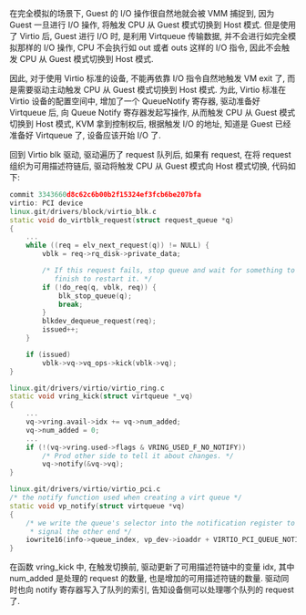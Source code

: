 
在完全模拟的场景下, Guest 的 I/O 操作很自然地就会被 VMM 捕捉到, 因为 Guest 一旦进行 I/O 操作, 将触发 CPU 从 Guest 模式切换到 Host 模式. 但是使用了 Virtio 后, Guest 进行 I/O 时, 是利用 Virtqueue 传输数据, 并不会进行如完全模拟那样的 I/O 操作, CPU 不会执行如 out 或者 outs 这样的 I/O 指令, 因此不会触发 CPU 从 Guest 模式切换到 Host 模式.

因此, 对于使用 Virtio 标准的设备, 不能再依靠 I/O 指令自然地触发 VM exit 了, 而是需要驱动主动触发 CPU 从 Guest 模式切换到 Host 模式. 为此, Virtio 标准在 Virtio 设备的配置空间中, 增加了一个 QueueNotify 寄存器, 驱动准备好 Virtqueue 后, 向 Queue Notify 寄存器发起写操作, 从而触发 CPU 从 Guest 模式切换到 Host 模式, KVM 拿到控制权后, 根据触发 I/O 的地址, 知道是 Guest 已经准备好 Virtqueue 了, 设备应该开始 I/O 了.

回到 Virtio blk 驱动, 驱动遍历了 request 队列后, 如果有 request, 在将 request 组织为可用描述符链后, 驱动将触发 CPU 从 Guest 模式向 Host 模式切换, 代码如下:

```cpp
commit 3343660d8c62c6b00b2f15324ef3fcb6be207bfa
virtio: PCI device
linux.git/drivers/block/virtio_blk.c
static void do_virtblk_request(struct request_queue *q)
{
    ...
	while ((req = elv_next_request(q)) != NULL) {
		vblk = req->rq_disk->private_data;

		/* If this request fails, stop queue and wait for something to
		   finish to restart it. */
		if (!do_req(q, vblk, req)) {
			blk_stop_queue(q);
			break;
		}
		blkdev_dequeue_request(req);
		issued++;
	}

	if (issued)
		vblk->vq->vq_ops->kick(vblk->vq);
}

linux.git/drivers/virtio/virtio_ring.c
static void vring_kick(struct virtqueue *_vq)
{
	...
	vq->vring.avail->idx += vq->num_added;
	vq->num_added = 0;
    ...
	if (!(vq->vring.used->flags & VRING_USED_F_NO_NOTIFY))
		/* Prod other side to tell it about changes. */
		vq->notify(&vq->vq);
}

linux.git/drivers/virtio/virtio_pci.c
/* the notify function used when creating a virt queue */
static void vp_notify(struct virtqueue *vq)
{
	/* we write the queue's selector into the notification register to
	 * signal the other end */
	iowrite16(info->queue_index, vp_dev->ioaddr + VIRTIO_PCI_QUEUE_NOTIFY);
}
```

在函数 vring_kick 中, 在触发切换前, 驱动更新了可用描述符链中的变量 idx, 其中 num_added 是处理的 request 的数量, 也是增加的可用描述符链的数量. 驱动同时也向 notify 寄存器写入了队列的索引, 告知设备侧可以处理哪个队列的 request 了.
